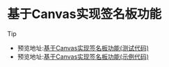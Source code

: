 # 基于Canvas实现签名板功能
> [!tip]
> - 预览地址:[基于Canvas实现签名板功能(测试代码)](/src/examples/基于Canvas实现签名板功能/测试代码/index.html ':ignore')
> - 预览地址:[基于Canvas实现签名板功能(示例代码)](/src/examples/基于Canvas实现签名板功能/示例代码/canvasSignature/index.html ':ignore')